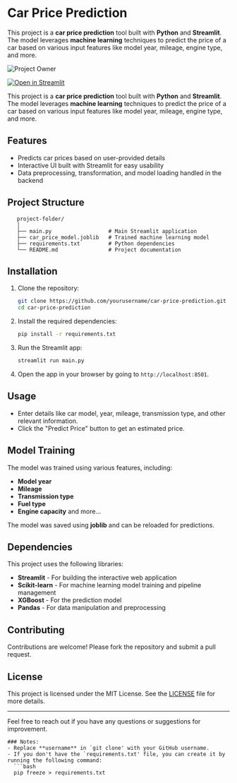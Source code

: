 # Car Price Prediction

This project is a **car price prediction** tool built with **Python** and **Streamlit**. The model leverages **machine learning** techniques to predict the price of a car based on various input features like model year, mileage, engine type, and more. 

![Project Owner](https://github.com/user-attachments/assets/5703ab83-1686-45f8-a91b-a282a83e9ab8)

[![Open in Streamlit](https://static.streamlit.io/badges/streamlit_badge_black_white.svg)](https://chatbot-template.streamlit.app/)

This project is a **car price prediction** tool built with **Python** and **Streamlit**. The model leverages **machine learning** techniques to predict the price of a car based on various input features like model year, mileage, engine type, and more. 


## Features
- Predicts car prices based on user-provided details
- Interactive UI built with Streamlit for easy usability
- Data preprocessing, transformation, and model loading handled in the backend

## Project Structure
```
   project-folder/
   │
   ├── main.py                  # Main Streamlit application
   ├── car_price_model.joblib   # Trained machine learning model
   ├── requirements.txt         # Python dependencies
   └── README.md                # Project documentation
```

## Installation

1. Clone the repository:
   ```bash
   git clone https://github.com/yourusername/car-price-prediction.git
   cd car-price-prediction
   ```

2. Install the required dependencies:
   ```bash
   pip install -r requirements.txt
   ```

3. Run the Streamlit app:
   ```bash
   streamlit run main.py
   ```

4. Open the app in your browser by going to `http://localhost:8501`.

## Usage

- Enter details like car model, year, mileage, transmission type, and other relevant information.
- Click the "Predict Price" button to get an estimated price.

## Model Training
The model was trained using various features, including:
- **Model year**
- **Mileage**
- **Transmission type**
- **Fuel type**
- **Engine capacity** and more...

The model was saved using **joblib** and can be reloaded for predictions.

## Dependencies

This project uses the following libraries:
- **Streamlit** - For building the interactive web application
- **Scikit-learn** - For machine learning model training and pipeline management
- **XGBoost** - For the prediction model
- **Pandas** - For data manipulation and preprocessing

## Contributing

Contributions are welcome! Please fork the repository and submit a pull request.

## License

This project is licensed under the MIT License. See the [LICENSE](LICENSE) file for more details.

---

Feel free to reach out if you have any questions or suggestions for improvement.
```
### Notes:
- Replace **username** in `git clone' with your GitHub username.
- If you don't have the `requirements.txt' file, you can create it by running the following command:
  ```bash
  pip freeze > requirements.txt





